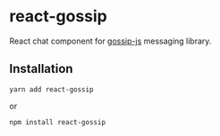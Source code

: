 # react-gossip
React chat component for [gossip-js](https://github.com/harund/gossip-js) messaging library.

## Installation

```
yarn add react-gossip
```

or

```
npm install react-gossip
```
